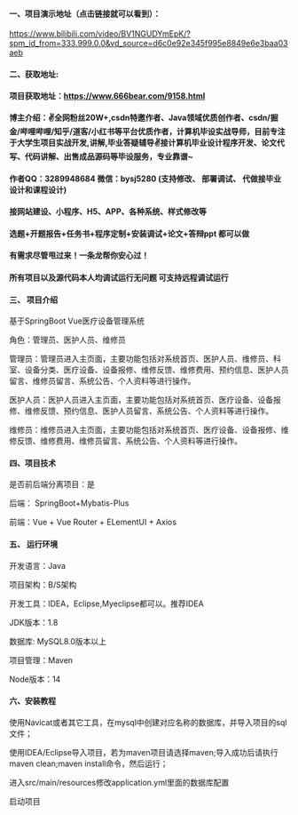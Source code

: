 #### 一、项目演示地址（点击链接就可以看到）：

https://www.bilibili.com/video/BV1NGUDYmEpK/?spm_id_from=333.999.0.0&vd_source=d6c0e92e345f995e8849e6e3baa03aeb
#### 二、获取地址:

#### 项目获取地址：https://www.666bear.com/9158.html

**博主介绍：✌全网粉丝20W+,csdn特邀作者、Java领域优质创作者、csdn/掘金/哔哩哔哩/知乎/道客/小红书等平台优质作者，计算机毕设实战导师，目前专注于大学生项目实战开发,讲解,毕业答疑辅导✌接计算机毕业设计程序开发、论文代写、代码讲解、出售成品源码等毕设服务，专业靠谱~**

#### 作者QQ：3289948684 微信：bysj5280 (支持修改、 部署调试、 代做接毕业设计和课程设计)

#### 接网站建设、小程序、H5、APP、各种系统、样式修改等

#### 选题+开题报告+任务书+程序定制+安装调试+论文+答辩ppt 都可以做

#### 有需求尽管甩过来！一条龙帮你安心过！

#### 所有项目以及源代码本人均调试运行无问题 可支持远程调试运行


#### 三、 项目介绍

基于SpringBoot Vue医疗设备管理系统

角色：管理员、医护人员、维修员

管理员：管理员进入主页面，主要功能包括对系统首页、医护人员、维修员、科室、设备分类、医疗设备、设备报修、维修反馈、维修费用、预约信息、医护人员留言、维修员留言、系统公告、个人资料等进行操作。

医护人员：医护人员进入主页面，主要功能包括对系统首页、医疗设备、设备报修、维修反馈、预约信息、医护人员留言、系统公告、个人资料等进行操作。

维修员：维修员进入主页面，主要功能包括对系统首页、医疗设备、设备报修、维修反馈、维修费用、维修员留言、系统公告、个人资料等进行操作。

#### 四、项目技术

是否前后端分离项目：是

后端： SpringBoot+Mybatis-Plus

前端：Vue + Vue Router + ELementUI + Axios

#### 五、 运行环境

开发语言：Java

项目架构：B/S架构

开发工具：IDEA，Eclipse,Myeclipse都可以。推荐IDEA

JDK版本：1.8

数据库: MySQL8.0版本以上

项目管理：Maven

Node版本：14



#### 六、安装教程

使用Navicat或者其它工具，在mysql中创建对应名称的数据库，并导入项目的sql文件；

使用IDEA/Eclipse导入项目，若为maven项目请选择maven;导入成功后请执行maven clean;maven install命令，然后运行；

进入src/main/resources修改application.yml里面的数据库配置

启动项目
